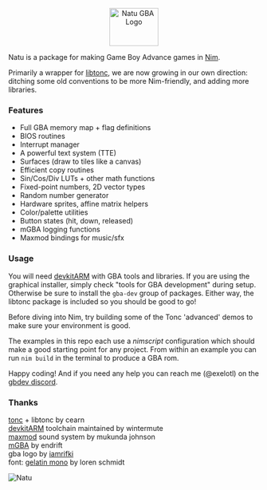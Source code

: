 <p align="center"><img width="98" height="76" src="https://user-images.githubusercontent.com/569607/72299597-32c54600-3659-11ea-807f-0b1b0b3ad7c6.png" alt="Natu GBA Logo"></p>

Natu is a package for making Game Boy Advance games in [Nim](https://nim-lang.org/).

Primarily a wrapper for [libtonc](https://www.coranac.com/tonc/text/), we are now growing in our own direction: ditching some old conventions to be more Nim-friendly, and adding more libraries.

### Features

- Full GBA memory map + flag definitions
- BIOS routines
- Interrupt manager
- A powerful text system (TTE)
- Surfaces (draw to tiles like a canvas)
- Efficient copy routines
- Sin/Cos/Div LUTs + other math functions
- Fixed-point numbers, 2D vector types
- Random number generator
- Hardware sprites, affine matrix helpers
- Color/palette utilities
- Button states (hit, down, released)
- mGBA logging functions
- Maxmod bindings for music/sfx

### Usage

You will need [devkitARM](https://devkitpro.org/wiki/Getting_Started) with GBA tools and libraries. If you are using the graphical installer, simply check "tools for GBA development" during setup. Otherwise be sure to install the `gba-dev` group of packages. Either way, the libtonc package is included so you should be good to go!

Before diving into Nim, try building some of the Tonc 'advanced' demos to make sure your environment is good.

The examples in this repo each use a _nimscript_ configuration which should make a good starting point for any project. From within an example you can run `nim build` in the terminal to produce a GBA rom.

Happy coding! And if you need any help you can reach me (@exelotl) on the [gbdev discord](https://discord.gg/gpBxq85).

### Thanks

[tonc](https://www.coranac.com/tonc/text/) + libtonc by cearn  
[devkitARM](https://devkitpro.org/) toolchain maintained by wintermute  
[maxmod](https://maxmod.devkitpro.org/) sound system by mukunda johnson  
[mGBA](https://mgba.io/) by endrift  
gba logo by [iamrifki](https://iamrifki.github.io/)  
font: [gelatin mono](https://lorenschmidt.itch.io/gelatin-mono) by loren schmidt  

<img src="https://img.pokemondb.net/sprites/ruby-sapphire/normal/natu.png" alt="Natu" title="noot noot!">